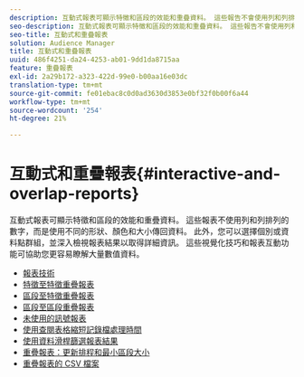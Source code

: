```yaml
---
description: 互動式報表可顯示特徵和區段的效能和重疊資料。 這些報告不會使用列和列排列的數字，而是會使用不同的形狀、顏色和大小傳回資料。 此外，您可以選擇個別或資料點群組，並深入檢視報表結果以取得詳細資訊。 這些視覺化技巧和報表互動功能可協助您更容易瞭解大量數值資料。
seo-description: 互動式報表可顯示特徵和區段的效能和重疊資料。 這些報告不會使用列和列排列的數字，而是會使用不同的形狀、顏色和大小傳回資料。 此外，您可以選擇個別或資料點群組，並深入檢視報表結果以取得詳細資訊。 這些視覺化技巧和報表互動功能可協助您更容易瞭解大量數值資料。
seo-title: 互動式和重疊報表
solution: Audience Manager
title: 互動式和重疊報表
uuid: 486f4251-da24-4253-ab01-9dd1da8715aa
feature: 重疊報表
exl-id: 2a29b172-a323-422d-99e0-b00aa16e03dc
translation-type: tm+mt
source-git-commit: fe01ebac8c0d0ad3630d3853e0bf32f0b00f6a44
workflow-type: tm+mt
source-wordcount: '254'
ht-degree: 21%

---
```


# 互動式和重疊報表{#interactive-and-overlap-reports}

互動式報表可顯示特徵和區段的效能和重疊資料。 這些報表不使用列和列排列的數字，而是使用不同的形狀、顏色和大小傳回資料。 此外，您可以選擇個別或資料點群組，並深入檢視報表結果以取得詳細資訊。 這些視覺化技巧和報表互動功能可協助您更容易瞭解大量數值資料。

+ [報表技術](interactive-report-technology.md)
+ [特徵至特徵重疊報表](trait-trait-overlap-report.md)
+ [區段至特徵重疊報表](segment-trait-overlap-report.md)
+ [區段至區段重疊報表](segment-segment-overlap-report.md)
+ [未使用的訊號報表](unused-signals.md)
+ [使用查閱表格縮短記錄檔處理時間](lookup-tables.md)
+ [使用資料滑桿篩選報表結果](data-sliders.md)
+ [重疊報表：更新排程和最小區段大小](overlap-minimum-segment-size.md)
+ [重疊報表的 CSV 檔案](overlap-csv-files.md)

<!-- 

c_dynamic_reports.xml

 -->
